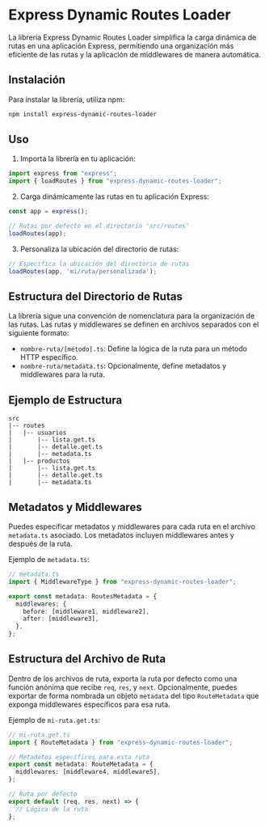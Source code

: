 # Express Dynamic Routes Loader

La librería Express Dynamic Routes Loader simplifica la carga dinámica de rutas en una aplicación Express, permitiendo una organización más eficiente de las rutas y la aplicación de middlewares de manera automática.

## Instalación

Para instalar la librería, utiliza npm:

```bash
npm install express-dynamic-routes-loader
```

## Uso

1. Importa la librería en tu aplicación:

```typescript
import express from "express";
import { loadRoutes } from "express-dynamic-routes-loader";
```

2. Carga dinámicamente las rutas en tu aplicación Express:

```typescript
const app = express();

// Rutas por defecto en el directorio 'src/routes'
loadRoutes(app);
```

3. Personaliza la ubicación del directorio de rutas:

```typescript
// Especifica la ubicación del directorio de rutas
loadRoutes(app, 'mi/ruta/personalizada');
```

## Estructura del Directorio de Rutas

La librería sigue una convención de nomenclatura para la organización de las rutas. Las rutas y middlewares se definen en archivos separados con el siguiente formato:

- `nombre-ruta/[método].ts`: Define la lógica de la ruta para un método HTTP específico.
- `nombre-ruta/metadata.ts`: Opcionalmente, define metadatos y middlewares para la ruta.

## Ejemplo de Estructura

```plaintext
src
|-- routes
|   |-- usuarios
|       |-- lista.get.ts
|       |-- detalle.get.ts
|       |-- metadata.ts
|   |-- productos
|       |-- lista.get.ts
|       |-- detalle.get.ts
|       |-- metadata.ts
```

## Metadatos y Middlewares

Puedes especificar metadatos y middlewares para cada ruta en el archivo `metadata.ts` asociado. Los metadatos incluyen middlewares antes y después de la ruta.

Ejemplo de `metadata.ts`:

```typescript
// metadata.ts
import { MiddlewareType } from "express-dynamic-routes-loader";

export const metadata: RoutesMetadata = {
  middlewares: {
    before: [middleware1, middleware2],
    after: [middleware3],
  },
};
```

## Estructura del Archivo de Ruta

Dentro de los archivos de ruta, exporta la ruta por defecto como una función anónima que recibe `req`, `res`, y `next`. Opcionalmente, puedes exportar de forma nombrada un objeto `metadata` del tipo `RouteMetadata` que exponga middlewares específicos para esa ruta.

Ejemplo de `mi-ruta.get.ts`:

```typescript
// mi-ruta.get.ts
import { RouteMetadata } from "express-dynamic-routes-loader";

// Metadatos específicos para esta ruta
export const metadata: RouteMetadata = {
  middlewares: [middleware4, middleware5],
};

// Ruta por defecto
export default (req, res, next) => {
  // Lógica de la ruta
};
```
